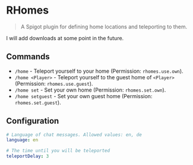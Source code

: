 # RHomes
> A Spigot plugin for defining home locations and teleporting to them.

I will add downloads at some point in the future.

## Commands
- `/home` - Teleport yourself to your home (Permission: `rhomes.use.own`).
- `/home <Player>` - Teleport yourself to the guest home of `<Player>` (Permission: `rhomes.use.guest`).
- `/home set` - Set your own home (Permission: `rhomes.set.own`).
- `/home setguest` - Set your own guest home (Permission: `rhomes.set.guest`).

## Configuration
```yaml
# Language of chat messages. Allowed values: en, de
language: en

# The time until you will be teleported
teleportDelay: 3
```
